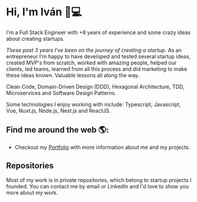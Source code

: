 # Hi, I'm Iván 👋💻

I'm a Full Stack Engineer with +8 years of experience and some crazy ideas about creating startups. 

*These past 3 years I've been on the journey of creating a startup*. As an entrepreneur I'm happy to have developed and tested several startup ideas, created MVP's from scratch, worked with amazing people, helped our clients, led teams, learned from all this process and did marketing to make these ideas known. Valuable lessons all along the way.

Clean Code, Domain-Driven Design (DDD), Hexagonal Architecture, TDD, Microservices and Software Design Patterns.

Some technologies I enjoy working with include: Typescript, Javascript, Vue, Nuxt.js, Node.js, Nest.js and ReactJS.

## Find me around the web 🌎:
- Checkout my <a href="https://ivan.unamacro.com">Portfolio</a> with more information about me and my projects.

## Repositories
Most of my work is in private repositories, which belong to startup projects I founded. You can contact me by email or LinkedIn and I'd love to show you more about my work.
